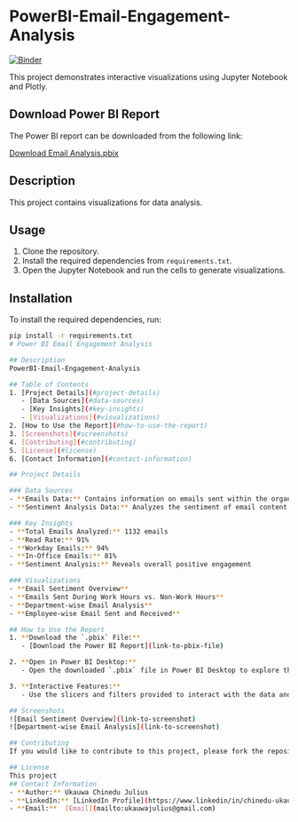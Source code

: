 # PowerBI-Email-Engagement-Analysis

[![Binder](https://mybinder.org/badge_logo.svg)](https://mybinder.org/v2/gh/juliuschinedu/PowerBI-Email-Engagement-Analysis/tree/main)

This project demonstrates interactive visualizations using Jupyter Notebook and Plotly.
## Download Power BI Report

The Power BI report can be downloaded from the following link:

[Download Email Analysis.pbix](https://drive.google.com/file/d/1hjgU-zWSRwFTHhVJJbqQzyOFKPWO29KI/view?usp=sharing)


## Description

This project contains visualizations for data analysis.

## Usage

1. Clone the repository.
2. Install the required dependencies from `requirements.txt`.
3. Open the Jupyter Notebook and run the cells to generate visualizations.

## Installation

To install the required dependencies, run:

```sh
pip install -r requirements.txt
# Power BI Email Engagement Analysis

## Description
PowerBI-Email-Engagement-Analysis

## Table of Contents
1. [Project Details](#project-details)
   - [Data Sources](#data-sources)
   - [Key Insights](#key-insights)
   - [Visualizations](#visualizations)
2. [How to Use the Report](#how-to-use-the-report)
3. [Screenshots](#screenshots)
4. [Contributing](#contributing)
5. [License](#license)
6. [Contact Information](#contact-information)

## Project Details

### Data Sources
- **Emails Data:** Contains information on emails sent within the organization.
- **Sentiment Analysis Data:** Analyzes the sentiment of email content.

### Key Insights
- **Total Emails Analyzed:** 1132 emails
- **Read Rate:** 91%
- **Workday Emails:** 94%
- **In-Office Emails:** 81%
- **Sentiment Analysis:** Reveals overall positive engagement

### Visualizations
- **Email Sentiment Overview**
- **Emails Sent During Work Hours vs. Non-Work Hours**
- **Department-wise Email Analysis**
- **Employee-wise Email Sent and Received**

## How to Use the Report
1. **Download the `.pbix` File:**
   - [Download the Power BI Report](link-to-pbix-file)

2. **Open in Power BI Desktop:**
   - Open the downloaded `.pbix` file in Power BI Desktop to explore the report.

3. **Interactive Features:**
   - Use the slicers and filters provided to interact with the data and gain deeper insights.

## Screenshots
![Email Sentiment Overview](link-to-screenshot)
![Department-wise Email Analysis](link-to-screenshot)

## Contributing
If you would like to contribute to this project, please fork the repository and submit a pull request. Contributions are welcome!

## License
This project 
## Contact Information
- **Author:** Ukauwa Chinedu Julius
- **LinkedIn:** [LinkedIn Profile](https://www.linkedin/in/chinedu-ukauwa)
- **Email:**  [Email](mailto:ukauwajulius@gmail.com)
